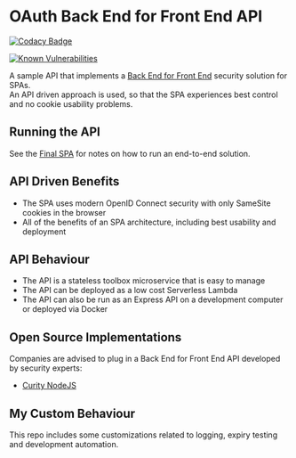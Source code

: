 # OAuth Back End for Front End API

[![Codacy Badge](https://app.codacy.com/project/badge/Grade/bc52d166f1624ef9a2c0cfbf283deb23)](https://www.codacy.com/gh/gary-archer/oauth.webproxyapi/dashboard?utm_source=github.com&amp;utm_medium=referral&amp;utm_content=gary-archer/oauth.webproxyapi&amp;utm_campaign=Badge_Grade)

[![Known Vulnerabilities](https://snyk.io/test/github/gary-archer/oauth.webproxyapi/badge.svg?targetFile=package.json)](https://snyk.io/test/github/gary-archer/oauth.webproxyapi?targetFile=package.json)

A sample API that implements a [Back End for Front End](https://authguidance.com/2019/09/09/spa-back-end-for-front-end) security solution for SPAs.\
An API driven approach is used, so that the SPA experiences best control and no cookie usability problems.

## Running the API

See the [Final SPA](https://github.com/gary-archer/oauth.websample.final) for notes on how to run an end-to-end solution.

## API Driven Benefits

- The SPA uses modern OpenID Connect security with only SameSite cookies in the browser
- All of the benefits of an SPA architecture, including best usability and deployment

## API Behaviour

- The API is a stateless toolbox microservice that is easy to manage
- The API can be deployed as a low cost Serverless Lambda
- The API can also be run as an Express API on a development computer or deployed via Docker

## Open Source Implementations

Companies are advised to plug in a Back End for Front End API developed by security experts:

- [Curity NodeJS](https://github.com/curityio/bff-node-express)

## My Custom Behaviour

This repo includes some customizations related to logging, expiry testing and development automation.